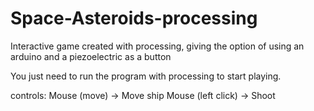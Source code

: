 # Space-Asteroids-processing
Interactive game created with processing, giving the option of using an arduino and a piezoelectric as a button

You just need to run the program with processing to start playing.

controls:
Mouse (move) -> Move ship
Mouse (left click) -> Shoot
